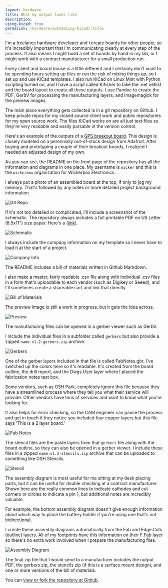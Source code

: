 ```yaml
---
layout: hardware
title: What my output looks like
description:
using-kicad: true
permalink: /hardware/automating-kicad/:title
---
```


I'm a freelance hardware developer and I create boards for other people, so it's incredibly important that I'm communicating clearly at every step of the process. It also means I might build a set of boards by hand in my lab, or I might work with a contract manufacturer for a small production run. 

Every client and board house is a little different and I certainly don't want to be spending hours setting up files or run the risk of mixing things up, so I set up and use KiCad templates. I also run KiCad on Linux Mint with Python scripting turned on, and I have a script called Kifisher to take the .net netlist and the board layout to create all these outputs. I use Pandoc to create the PDF, GerbV for processing the manufacturing layers, and imagemagick for the preview images.

The main place everything gets collected is in a git repository on Github. I keep private repos for my closed source client work and public repositories for my open source work. The files KiCad works on are all just text files so they're very readable and easily parsable in the version control. 

Here's an example of the outputs of a <a href="https://github.com/wickerbox/Basic-Breakout-Boards/tree/master/fgpmmopa6h-gps-breakout">GPS breakout board</a>. This design is closely modeled on a perennially out-of-stock design from Adafruit. After buying and prototyping a couple of their breakout boards, I realized I needed an adjusted design of my own. 

As you can see, the README on the front page of the repository has all the information and diagrams in one place. My username is `wicker` and this is the `wickerbox` organization for Wickerbox Electronics.

I always put a photo of an assembled board at the top, if only to jog my memory. That's followed by any notes or more detailed project background information.  

![Git Repo](/img/kicad/outputs-gitrepo.png)

If it's not too detailed or complicated, I'll include a screenshot of the schematic. The repository always includes a full printable PDF on US Letter (8.5x11") size paper. Here's a (<a href="https://github.com/wickerbox/Basic-Breakout-Boards/raw/master/fgpmmopa6h-gps-breakout/fgpmmopa6h-gps-breakout-v1.1.pdf">link</a>). 

![Schematic](/img/kicad/outputs-schematic.png)

I always include the company information on my template so I never have to load it at the start of a project. 

![Company Info](/img/kicad/outputs-gps-company-info.png)

The README includes a bill of materials written in Github Markdown. 

I also make a master, fairly readable .csv file along with individual .csv files in a form that's uploadable to each vendor (such as Digikey or Seeed), and I'll sometimes create a shareable cart and link that directly. 

![Bill of Materials](/img/kicad/outputs-bom.png)

The preview image is still a work in progress, but it gets the idea across. 

![Preview](/img/kicad/outputs-preview.png)

The manufacturing files can be opened in a gerber viewer such as GerbV. 

I include the individual files in a subfolder called `gerbers` but also provide a zipped `name-v1.2-gerbers.zip` archive. 

![Gerbers](/img/kicad/outputs-gerbers.png)

One of the gerber layers included in that file is called FabNotes.gbr. I've switched up the colors here so it's readable. It's created from the board outline, the drill report, and the Dwgs.User layer where I placed the fabrication notes test box. 

Some vendors, such as OSH Park, completely ignore this file because they have a streamlined process where they tell you what their service will provide. Other vendors have tons of services and want to know what you're looking for. 

It also helps for error checking, so the CAM engineer can pause the process and get in touch if they notice you included four copper layers but this file says 'This is a 2 layer board.'

![Fab Notes](/img/kicad/outputs-fabnotes-gerber.png) 

The stencil files are the paste layers from that `gerbers` file along with the board outline, so they can also be opened in a gerber viewer. I include these files in a zipped `name-v1.2-stencils.zip` archive that can be uploaded to something like OSH Stencils. 

![Stencil](/img/kicad/outputs-stencils.png)

The assembly diagram is most useful for me sitting at my desk placing parts, but it can be useful for double checking at a contract manufacturer. Shown here are the really common lines to indicate cathodes and cut corners or circles to indicate a pin 1, but additional notes are incredibly valuable. 

For example, the bottom assembly diagram doesn't give enough information about which way to place the battery holder if you're using one that's not bidirectional. 

I create these assembly diagrams automatically from the Fab and Edge.Cuts (outline) layers. All of my footprints have this information on their F.Fab layer so there's no extra work involved when I prepare the manufacturing files.  

![Assembly Diagram](/img/kicad/outputs-assembly.png)

The final zip file that I would send to a manufacturer includes the output PDF, the gerbers zip, the stencils zip (if this is a surface mount design), and one or more versions of the bill of materials.

You can [view or fork the repository at Github](https://github.com/wickerbox/Basic-Breakout-Boards/tree/master/fgpmmopa6h-gps-breakout).
